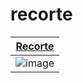 # recorte
[Recorte](https://github.com/sergioIbz/recorte)|
|------------|
| ![image](https://github.com/sergioIbz/assets/blob/master/animaciones/recorte.gif?raw=true)|

